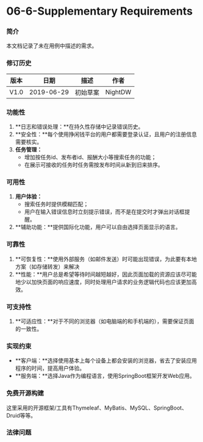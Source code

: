 # 06-6-Supplementary Requirements

### 简介

本文档记录了未在用例中描述的需求。

### 修订历史

| 版本 |    日期    |   描述   |  作者   |
| :--: | :--------: | :------: | :-----: |
| V1.0 | 2019-06-29 | 初始草案 | NightDW |

### 功能性

1. **日志和错误处理：**在持久性存储中记录错误历史。
2. **安全性：**每个使用挣闲钱平台的用户都需要登录认证，且用户的注册信息需要核实。
3. **任务管理：**
   - 增加按任务id、发布者id、报酬大小等搜索任务的功能；
   - 在展示可接收的任务时任务需按发布时间从新到旧来排序。

### 可用性

1. **用户体验：**
   - 搜索任务时提供模糊匹配；
   - 用户在输入错误信息时立刻提示错误，而不是在提交时才弹出对话框提醒。
2. **辅助功能：**提供国际化功能，用户可以自由选择页面显示的语言。

### 可靠性

1. **可恢复性：**使用外部服务（如邮件发送）时可能出现错误，为此要有本地方案（如存储转发）来解决
2. **性能：**用户总是希望等待时间越短越好，因此页面加载的资源应该尽可能地少以加快页面的响应速度，同时处理用户请求的业务逻辑代码也应该更加高效。

### 可支持性

1. **可适应性：**对于不同的浏览器（如电脑端的和手机端的），需要保证页面的一致性。

### 实现约束

- **客户端：**选择使用基本上每个设备上都会安装的浏览器，省去了安装应用程序的时间，提高用户体验。
- **服务端：**选择Java作为编程语言，使用SpringBoot框架开发Web应用。

### 免费开源构建

这里采用的开源框架/工具有Thymeleaf、MyBatis、MySQL、SpringBoot、Druid等等。

### 法律问题